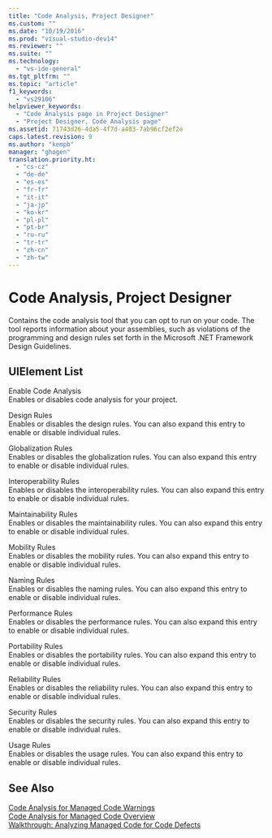 ```yaml
---
title: "Code Analysis, Project Designer"
ms.custom: ""
ms.date: "10/19/2016"
ms.prod: "visual-studio-dev14"
ms.reviewer: ""
ms.suite: ""
ms.technology: 
  - "vs-ide-general"
ms.tgt_pltfrm: ""
ms.topic: "article"
f1_keywords: 
  - "vs29106"
helpviewer_keywords: 
  - "Code Analysis page in Project Designer"
  - "Project Designer, Code Analysis page"
ms.assetid: 71743d26-4da5-4f7d-a403-7ab96cf2ef2e
caps.latest.revision: 9
ms.author: "kempb"
manager: "ghogen"
translation.priority.ht: 
  - "cs-cz"
  - "de-de"
  - "es-es"
  - "fr-fr"
  - "it-it"
  - "ja-jp"
  - "ko-kr"
  - "pl-pl"
  - "pt-br"
  - "ru-ru"
  - "tr-tr"
  - "zh-cn"
  - "zh-tw"
---
```

# Code Analysis, Project Designer
Contains the code analysis tool that you can opt to run on your code. The tool reports information about your assemblies, such as violations of the programming and design rules set forth in the Microsoft .NET Framework Design Guidelines.  
  
## UIElement List  
 Enable Code Analysis  
 Enables or disables code analysis for your project.  
  
 Design Rules  
 Enables or disables the design rules. You can also expand this entry to enable or disable individual rules.  
  
 Globalization Rules  
 Enables or disables the globalization rules. You can also expand this entry to enable or disable individual rules.  
  
 Interoperability Rules  
 Enables or disables the interoperability rules. You can also expand this entry to enable or disable individual rules.  
  
 Maintainability Rules  
 Enables or disables the maintainability rules. You can also expand this entry to enable or disable individual rules.  
  
 Mobility Rules  
 Enables or disables the mobility rules. You can also expand this entry to enable or disable individual rules.  
  
 Naming Rules  
 Enables or disables the naming rules. You can also expand this entry to enable or disable individual rules.  
  
 Performance Rules  
 Enables or disables the performance rules. You can also expand this entry to enable or disable individual rules.  
  
 Portability Rules  
 Enables or disables the portability rules. You can also expand this entry to enable or disable individual rules.  
  
 Reliability Rules  
 Enables or disables the reliability rules. You can also expand this entry to enable or disable individual rules.  
  
 Security Rules  
 Enables or disables the security rules. You can also expand this entry to enable or disable individual rules.  
  
 Usage Rules  
 Enables or disables the usage rules. You can also expand this entry to enable or disable individual rules.  
  
## See Also  
 [Code Analysis for Managed Code Warnings](../code-quality/code-analysis-for-managed-code-warnings.md)   
 [Code Analysis for Managed Code Overview](../code-quality/code-analysis-for-managed-code-overview.md)   
 [Walkthrough: Analyzing Managed Code for Code Defects](../code-quality/walkthrough--analyzing-managed-code-for-code-defects.md)